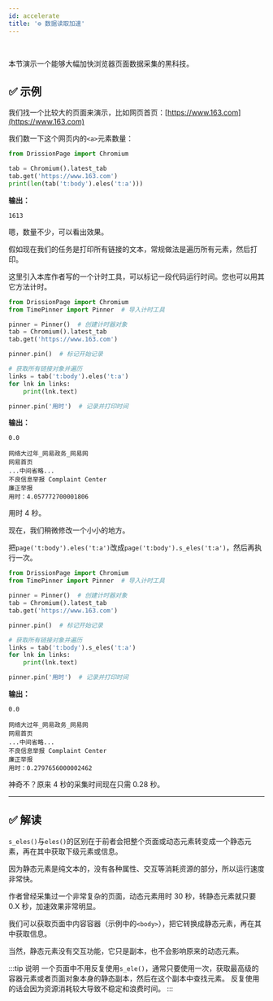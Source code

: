 ```yaml
---
id: accelerate
title: '⚙️ 数据读取加速'
---
```


<div class="wwads-cn wwads-horizontal" data-id="317"></div><br/>

本节演示一个能够大幅加快浏览器页面数据采集的黑科技。

## ✅️️ 示例

我们找一个比较大的页面来演示，比如网页首页：[https://www.163.com](https://www.163.com)

我们数一下这个网页内的`<a>`元素数量：

```python
from DrissionPage import Chromium

tab = Chromium().latest_tab
tab.get('https://www.163.com')
print(len(tab('t:body').eles('t:a')))
```

**输出：**

```shell
1613
```

嗯，数量不少，可以看出效果。

假如现在我们的任务是打印所有链接的文本，常规做法是遍历所有元素，然后打印。

这里引入本库作者写的一个计时工具，可以标记一段代码运行时间。您也可以用其它方法计时。

```python
from DrissionPage import Chromium
from TimePinner import Pinner  # 导入计时工具

pinner = Pinner()  # 创建计时器对象
tab = Chromium().latest_tab
tab.get('https://www.163.com')

pinner.pin()  # 标记开始记录

# 获取所有链接对象并遍历
links = tab('t:body').eles('t:a')
for lnk in links:
    print(lnk.text)

pinner.pin('用时')  # 记录并打印时间
```

**输出：**

```shell
0.0

网络大过年_网易政务_网易网
网易首页
...中间省略...
不良信息举报 Complaint Center
廉正举报
用时：4.057772700001806
```

用时 4 秒。

现在，我们稍微修改一个小小的地方。

把`page('t:body').eles('t:a')`改成`page('t:body').s_eles('t:a')`，然后再执行一次。

```python
from DrissionPage import Chromium
from TimePinner import Pinner  # 导入计时工具

pinner = Pinner()  # 创建计时器对象
tab = Chromium().latest_tab
tab.get('https://www.163.com')

pinner.pin()  # 标记开始记录

# 获取所有链接对象并遍历
links = tab('t:body').s_eles('t:a')
for lnk in links:
    print(lnk.text)

pinner.pin('用时')  # 记录并打印时间
```

**输出：**

```shell
0.0

网络大过年_网易政务_网易网
网易首页
...中间省略...
不良信息举报 Complaint Center
廉正举报
用时：0.2797656000002462
```

神奇不？原来 4 秒的采集时间现在只需 0.28 秒。

---

## ✅️️ 解读

`s_eles()`与`eles()`的区别在于前者会把整个页面或动态元素转变成一个静态元素，再在其中获取下级元素或信息。

因为静态元素是纯文本的，没有各种属性、交互等消耗资源的部分，所以运行速度非常快。

作者曾经采集过一个非常复杂的页面，动态元素用时 30 秒，转静态元素就只要 0.X 秒，加速效果非常明显。

我们可以获取页面中内容容器（示例中的`<body>`），把它转换成静态元素，再在其中获取信息。

当然，静态元素没有交互功能，它只是副本，也不会影响原来的动态元素。

:::tip 说明
    一个页面中不用反复使用`s_ele()`，通常只要使用一次，获取最高级的容器元素或者页面对象本身的静态副本，然后在这个副本中查找元素。
    反复使用的话会因为资源消耗较大导致不稳定和浪费时间。
:::